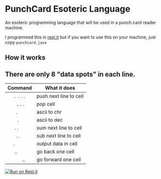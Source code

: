 # PunchCard Esoteric Language
An esoteric programming language that will be used in a punch card reader machine.

I programmed this in [repl.it](https://repl.it) but if you want to use this on your machine, just copy `punchcard.java`

## How it works
There are only 8 "data spots" in each line.
---

| Command     | What it does           |
| :-: | --- |
|.&nbsp;&nbsp;.&nbsp;.&nbsp;.| push next line to cell |
|&nbsp;&nbsp;..&nbsp;.&nbsp;.&nbsp;| pop cell |
|&nbsp;.&nbsp;&nbsp;&nbsp;&nbsp;&nbsp;&nbsp;| ascii to chr |
|&nbsp;&nbsp;.&nbsp;&nbsp;&nbsp;&nbsp;&nbsp;| ascii to dec           |
|.&nbsp;.&nbsp;&nbsp;&nbsp;&nbsp;&nbsp;| sum next line to cell |
|&nbsp;.&nbsp;.&nbsp;&nbsp;&nbsp;&nbsp;| sub next line to cell |
|.&nbsp;&nbsp;&nbsp;&nbsp;&nbsp;&nbsp;&nbsp;&nbsp;| output data in cell |
|..&nbsp;&nbsp;&nbsp;&nbsp;&nbsp;&nbsp;| go back one cell |
|&nbsp;&nbsp;&nbsp;&nbsp;&nbsp;&nbsp;..| go forward one cell |

[![Run on Repl.it](https://repl.it/badge/github/Supercolbat/PunchCard-PL)](https://repl.it/github/Supercolbat/PunchCard-PL)